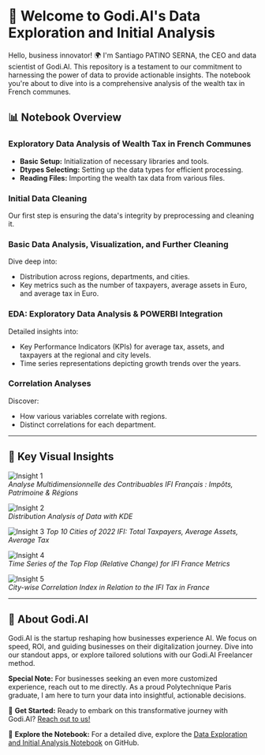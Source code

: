 # 🚀 Welcome to Godi.AI's Data Exploration and Initial Analysis

Hello, business innovator! 🌍 I'm Santiago PATINO SERNA, the CEO and data scientist of Godi.AI. This repository is a testament to our commitment to harnessing the power of data to provide actionable insights. The notebook you're about to dive into is a comprehensive analysis of the wealth tax in French communes.

## 📊 Notebook Overview

### Exploratory Data Analysis of Wealth Tax in French Communes

- **Basic Setup:** Initialization of necessary libraries and tools.
- **Dtypes Selecting:** Setting up the data types for efficient processing.
- **Reading Files:** Importing the wealth tax data from various files.

### Initial Data Cleaning

Our first step is ensuring the data's integrity by preprocessing and cleaning it.

### Basic Data Analysis, Visualization, and Further Cleaning

Dive deep into:
- Distribution across regions, departments, and cities.
- Key metrics such as the number of taxpayers, average assets in Euro, and average tax in Euro.

### EDA: Exploratory Data Analysis & POWERBI Integration

Detailed insights into:
- Key Performance Indicators (KPIs) for average tax, assets, and taxpayers at the regional and city levels.
- Time series representations depicting growth trends over the years.

### Correlation Analyses

Discover:
- How various variables correlate with regions.
- Distinct correlations for each department.

---

## 📸 Key Visual Insights

![Insight 1](https://dam.malt.com/99f0b514-632b-4fb5-8197-f82b92060c32)  
*Analyse Multidimensionnelle des Contribuables IFI Français : Impôts, Patrimoine & Régions*

![Insight 2](https://dam.malt.com/a95ac7cf-7c99-4ccf-875c-5b0d757b235c)  
*Distribution Analysis of Data with KDE*

![Insight 3](https://dam.malt.com/71114ee4-8f1d-49a0-aceb-d69d2f7a01a8)
*Top 10 Cities of 2022 IFI: Total Taxpayers, Average Assets, Average Tax*

![Insight 4](https://dam.malt.com/49b14775-cb94-4228-9603-c94983ef1290)  
*Time Series of the Top Flop (Relative Change) for IFI France Metrics*

![Insight 5](https://dam.malt.com/dc2f35b5-f63a-484e-b7db-af2f13b8fcc8)  
*City-wise Correlation Index in Relation to the IFI Tax in France*

---

## 🤖 About Godi.AI

Godi.AI is the startup reshaping how businesses experience AI. We focus on speed, ROI, and guiding businesses on their digitalization journey. Dive into our standout apps, or explore tailored solutions with our Godi.AI Freelancer method.

**Special Note:** For businesses seeking an even more customized experience, reach out to me directly. As a proud Polytechnique Paris graduate, I am here to turn your data into insightful, actionable decisions.

📩 **Get Started:** Ready to embark on this transformative journey with Godi.AI? [Reach out to us!](https://godi.ai/freelancing/)

📔 **Explore the Notebook:** For a detailed dive, explore the [Data Exploration and Initial Analysis Notebook](https://github.com/santiagopatinoserna/5YearFrenchWealthAnalysis/blob/main/Script/Exploration/Data%20Exploration%20and%20Initial%20Analysis.ipynb) on GitHub.
